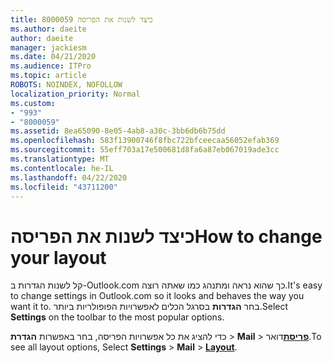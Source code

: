 ```yaml
---
title: 8000059 כיצד לשנות את הפריסה
ms.author: daeite
author: daeite
manager: jackiesm
ms.date: 04/21/2020
ms.audience: ITPro
ms.topic: article
ROBOTS: NOINDEX, NOFOLLOW
localization_priority: Normal
ms.custom:
- "993"
- "8000059"
ms.assetid: 8ea65090-8e05-4ab8-a30c-3bb6db6b75dd
ms.openlocfilehash: 583f13900746f8fbc722bfceecaa56052efab369
ms.sourcegitcommit: 55eff703a17e500681d8fa6a87eb067019ade3cc
ms.translationtype: MT
ms.contentlocale: he-IL
ms.lasthandoff: 04/22/2020
ms.locfileid: "43711200"
---
```

# <a name="how-to-change-your-layout"></a><span data-ttu-id="2a313-102">כיצד לשנות את הפריסה</span><span class="sxs-lookup"><span data-stu-id="2a313-102">How to change your layout</span></span>

<span data-ttu-id="2a313-103">קל לשנות הגדרות ב-Outlook.com כך שהוא נראה ומתנהג כמו שאתה רוצה.</span><span class="sxs-lookup"><span data-stu-id="2a313-103">It's easy to change settings in Outlook.com so it looks and behaves the way you want it to.</span></span> <span data-ttu-id="2a313-104">בחר **הגדרות** בסרגל הכלים לאפשרויות הפופולריות ביותר.</span><span class="sxs-lookup"><span data-stu-id="2a313-104">Select **Settings** on the toolbar to the most popular options.</span></span>

<span data-ttu-id="2a313-105">כדי להציג את כל אפשרויות הפריסה, בחר באפשרות **הגדרת** > **Mail** > [**פריסת**](https://outlook.live.com/mail/options/mail/layout)דואר.</span><span class="sxs-lookup"><span data-stu-id="2a313-105">To see all layout options, Select **Settings** > **Mail** > [**Layout**](https://outlook.live.com/mail/options/mail/layout).</span></span>
  